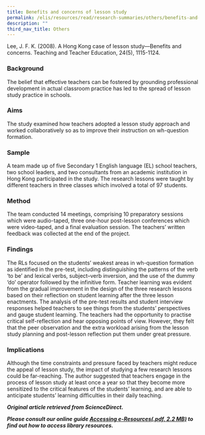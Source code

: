 ```yaml
---
title: Benefits and concerns of lesson study
permalink: /elis/resources/read/research-summaries/others/benefits-and-concerns-of-lesson-study/
description: ""
third_nav_title: Others
---
```

Lee, J. F. K. (2008). A Hong Kong case of lesson study—Benefits and concerns. Teaching and Teacher Education, 24(5), 1115-1124.

### Background

The belief that effective teachers can be fostered by grounding professional development in actual classroom practice has led to the spread of lesson study practice in schools.

### Aims

The study examined how teachers adopted a lesson study approach and worked collaboratively so as to improve their instruction on wh-question formation.

### Sample

A team made up of five Secondary 1 English language (EL) school teachers, two school leaders, and two consultants from an academic institution in Hong Kong participated in the study. The research lessons were taught by different teachers in three classes which involved a total of 97 students.

### Method

The team conducted 14 meetings, comprising 10 preparatory sessions which were audio-taped, three one-hour post-lesson conferences which were video-taped, and a final evaluation session. The teachers’ written feedback was collected at the end of the project.

### Findings

The RLs focused on the students’ weakest areas in wh-question formation as identified in the pre-test, including distinguishing the patterns of the verb ‘to be’ and lexical verbs, subject–verb inversion, and the use of the dummy ‘do’ operator followed by the infinitive form. Teacher learning was evident from the gradual improvement in the design of the three research lessons based on their reflection on student learning after the three lesson enactments. The analysis of the pre-test results and student interview responses helped teachers to see things from the students’ perspectives and gauge student learning. The teachers had the opportunity to practise critical self-reflection and hear opposing points of view. However, they felt that the peer observation and the extra workload arising from the lesson study planning and post-lesson reflection put them under great pressure.

### Implications

Although the time constraints and pressure faced by teachers might reduce the appeal of lesson study, the impact of studying a few research lessons could be far-reaching. The author suggested that teachers engage in the process of lesson study at least once a year so that they become more sensitized to the critical features of the students’ learning, and are able to anticipate students’ learning difficulties in their daily teaching.

_**Original article retrieved from ScienceDirect.**_ 

**_Please consult our online guide [Accessing e-Resources(.pdf, 2.2 MB)](https://academyofsingaporeteachers-moe-edu-sg-admin.cwp.sg/elis/resources/read/research-summaries/others/18e45074-6b1b-4ac7-811f-1a8da16c4f81 "Accessing e-Resources") to find out how to access library resources._**